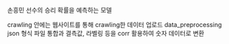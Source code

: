 손흥민 선수의 승리 확률을 예측하는 모델

crawling 안에는 웹사이트를 통해 crawling한 데이터 업로드
data_preprocessing json 형식 파일 통합과 결측값, 라벨링 등을 corr 활용하여 숫자 데이터로 변환
